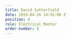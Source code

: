 ```yaml
---
title: David Satterfield
date: 2019-04-26 14:31:00 Z
position: 4
role: Electrical Mentor
order-number: 5
---
```


